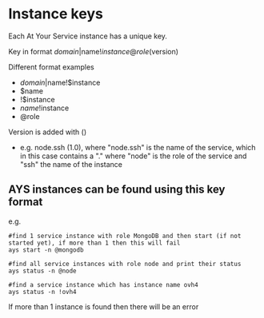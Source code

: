 # Instance keys

Each At Your Service instance has a unique key.

Key in format $domain|$name!$instance@role ($version)

Different format examples
+ $domain|$name!$instance
+ $name
+ !$instance
+ $name!$instance
+ @role

Version is added with ()
+ e.g. node.ssh (1.0), where "node.ssh" is the name of the service, which in this case contains a "." where "node" is the role of the service and "ssh" the name of the instance

## AYS instances can be found using this key format

e.g.
```shell
#find 1 service instance with role MongoDB and then start (if not started yet), if more than 1 then this will fail
ays start -n @mongodb

#find all service instances with role node and print their status
ays status -n @node

#find a service instance which has instance name ovh4
ays status -n !ovh4
```

If more than 1 instance is found then there will be an error

